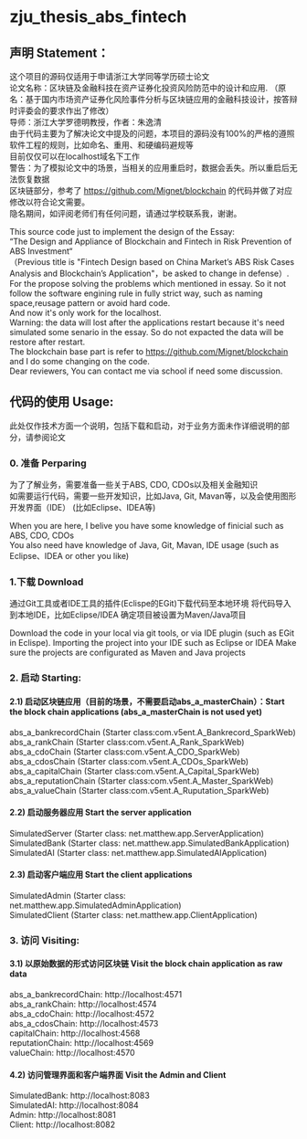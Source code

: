 # zju_thesis_abs_fintech

## 声明 Statement：

这个项目的源码仅适用于申请浙江大学同等学历硕士论文    
论文名称：区块链及金融科技在资产证券化投资风险防范中的设计和应用. 
（原名：基于国内市场资产证券化风险事件分析与区块链应用的金融科技设计，按答辩时评委会的要求作出了修改）      
导师：浙江大学罗德明教授，作者：朱逸清  
由于代码主要为了解决论文中提及的问题，本项目的源码没有100%的严格的遵照软件工程的规则，比如命名、重用、和硬编码避规等  
目前仅仅可以在localhost域名下工作  
警告：为了模拟论文中的场景，当相关的应用重启时，数据会丢失。所以重启后无法恢复数据     
区块链部分，参考了 https://github.com/Mignet/blockchain 的代码并做了对应修改以符合论文需要。  
隐名期间，如评阅老师们有任何问题，请通过学校联系我，谢谢。

This source code just to implement the design of the Essay:   
“The Design and Appliance of Blockchain and Fintech in Risk Prevention of ABS Investment“   
（Previous title is "Fintech Design based on China Market’s ABS Risk Cases Analysis and Blockchain’s Application"，be asked to change in defense）.      
For the propose solving the problems which mentioned in essay. So it not follow the software engining rule in fully strict way, such as naming space,reusage pattern or avoid hard code.  
And now it's only work for the localhost.   
Warning: the data will lost after the applications restart because it's need simulated some senario in the essay. So do not expacted the data will be restore after restart.   
The blockchain base part is refer to https://github.com/Mignet/blockchain and I do some changing on the code.  
Dear reviewers, You can contact me via school if need some discussion.    

## 代码的使用 Usage:

此处仅作技术方面一个说明，包括下载和启动，对于业务方面未作详细说明的部分，请参阅论文

### 0. 准备 Perparing
为了了解业务，需要准备一些关于ABS, CDO, CDOs以及相关金融知识   
如需要运行代码，需要一些开发知识，比如Java, Git, Mavan等，以及会使用图形开发界面（IDE） (比如Eclipse、IDEA等)  

When you are here, I belive you have some knowledge of finicial such as ABS, CDO, CDOs  
You also need have knowledge of Java, Git, Mavan, IDE usage (such as Eclipse、IDEA or other you like)  

### 1.下载 Download
通过Git工具或者IDE工具的插件(Eclispe的EGit)下载代码至本地环境
将代码导入到本地IDE，比如Eclipse/IDEA
确定项目被设置为Maven/Java项目

Download the code in your local via git tools, or via IDE plugin (such as EGit in Eclispe). 
Importing the project into your IDE such as Eclipse or IDEA
Make sure the projects are configurated as Maven and Java projects

### 2. 启动 Starting:
#### 2.1) 启动区块链应用（目前的场景，不需要启动abs_a_masterChain）：Start the block chain applications (abs_a_masterChain is not used yet)
abs_a_bankrecordChain (Starter class:com.v5ent.A_Bankrecord_SparkWeb)   
abs_a_rankChain (Starter class:com.v5ent.A_Rank_SparkWeb)   
abs_a_cdoChain (Starter class:com.v5ent.A_CDO_SparkWeb)   
abs_a_cdosChain (Starter class:com.v5ent.A_CDOs_SparkWeb)   
abs_a_capitalChain (Starter class:com.v5ent.A_Capital_SparkWeb)  
abs_a_reputationChain (Starter class:com.v5ent.A_Master_SparkWeb)  
abs_a_valueChain (Starter class:com.v5ent.A_Ruputation_SparkWeb)  

#### 2.2) 启动服务器应用 Start the server application
SimulatedServer (Starter class: net.matthew.app.ServerApplication)    
SimulatedBank (Starter class: net.matthew.app.SimulatedBankApplication)    
SimulatedAI (Starter class: net.matthew.app.SimulatedAIApplication)  

#### 2.3) 启动客户端应用 Start the client applications
SimulatedAdmin (Starter class: net.matthew.app.SimulatedAdminApplication)    
SimulatedClient (Starter class: net.matthew.app.ClientApplication)  

### 3. 访问 Visiting:
#### 3.1) 以原始数据的形式访问区块链 Visit the block chain application as raw data
abs_a_bankrecordChain: http://localhost:4571  
abs_a_rankChain: http://localhost:4574  
abs_a_cdoChain: http://localhost:4572  
abs_a_cdosChain: http://localhost:4573   
capitalChain: http://localhost:4568    
reputationChain: http://localhost:4569    
valueChain: http://localhost:4570  

#### 4.2) 访问管理界面和客户端界面 Visit the Admin and Client
SimulatedBank: http://localhost:8083    
SimulatedAI: http://localhost:8084   
Admin: http://localhost:8081    
Client: http://localhost:8082    

